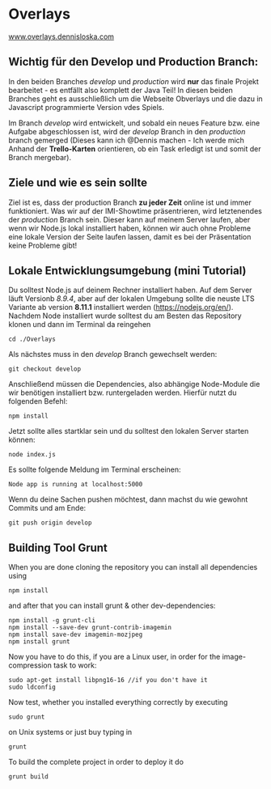# Overlays

www.overlays.dennisloska.com

## Wichtig für den Develop und Production Branch:

In den beiden Branches _develop_ und _production_ wird **nur** das finale Projekt bearbeitet - es entfällt also komplett der Java Teil! In diesen beiden Branches geht es ausschließlich um die Webseite Obverlays und die dazu in Javascript programmierte Version vdes Spiels.

Im Branch _develop_ wird entwickelt, und sobald ein neues Feature bzw. eine Aufgabe abgeschlossen ist, wird der _develop_ Branch in den _production_ branch gemerged (Dieses kann ich @Dennis machen - Ich werde mich Anhand der **Trello-Karten** orientieren, ob ein Task erledigt ist und somit der Branch mergebar).

## Ziele und wie es sein sollte

Ziel ist es, dass der production Branch **zu jeder Zeit** online ist und immer funktioniert. Was wir auf der IMI-Showtime präsentrieren, wird letztenendes der _production_ Branch sein. Dieser kann auf meinem Server laufen, aber wenn wir Node.js lokal installiert haben, können wir auch ohne Probleme eine lokale Version der Seite laufen lassen, damit es bei der Präsentation keine Probleme gibt!

## Lokale Entwicklungsumgebung (mini Tutorial)

Du solltest Node.js auf deinem Rechner installiert haben. Auf dem Server läuft Versionb _8.9.4_, aber auf der lokalen Umgebung sollte die neuste LTS Variante ab version **8.11.1** installiert werden (https://nodejs.org/en/). Nachdem Node installiert wurde solltest du am Besten das Repository klonen und dann im Terminal da reingehen

```
cd ./Overlays
```

Als nächstes muss in den _develop_ Branch gewechselt werden:

```
git checkout develop
```

Anschließend müssen die Dependencies, also abhängige Node-Module die wir benötigen installiert bzw. runtergeladen werden. Hierfür nutzt du folgenden Befehl:

```
npm install
```

Jetzt sollte alles startklar sein und du solltest den lokalen Server starten können:

```
node index.js
```

Es sollte folgende Meldung im Terminal erscheinen:

```
Node app is running at localhost:5000
```

Wenn du deine Sachen pushen möchtest, dann machst du wie gewohnt Commits und am Ende:

```
git push origin develop
```

## Building Tool Grunt

When you are done cloning the repository you can install all dependencies using

```
npm install
```

and after that you can install grunt & other dev-dependencies:

```
npm install -g grunt-cli
npm install --save-dev grunt-contrib-imagemin
npm install save-dev imagemin-mozjpeg
npm install grunt 
```

Now you have to do this, if you are a Linux user, in order for the image-compression task to work:

```
sudo apt-get install libpng16-16 //if you don't have it
sudo ldconfig
```

Now test, whether you installed everything correctly by executing

```
sudo grunt
```

on Unix systems or just buy typing in

```
grunt
```

To build the complete project in order to deploy it do

```
grunt build
```